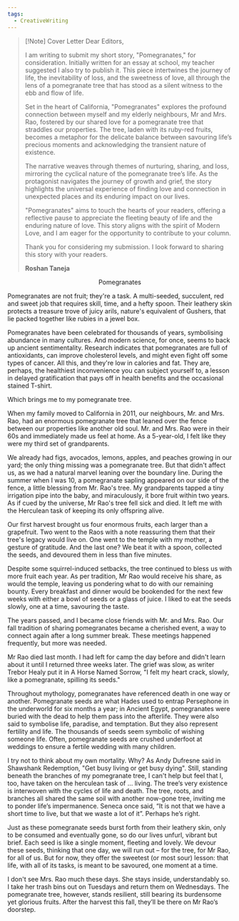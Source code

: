```yaml
---
tags:
  - CreativeWriting
---
```


> [!Note] Cover Letter
> Dear Editors,
> 
> I am writing to submit my short story, "Pomegranates," for consideration. Initially written for an essay at school, my teacher suggested I also try to publish it. This piece intertwines the journey of life, the inevitability of loss, and the sweetness of love, all through the lens of a pomegranate tree that has stood as a silent witness to the ebb and flow of life.
> 
> Set in the heart of California, "Pomegranates" explores the profound connection between myself and my elderly neighbours, Mr and Mrs. Rao, fostered by our shared love for a pomegranate tree that straddles our properties. The tree, laden with its ruby-red fruits, becomes a metaphor for the delicate balance between savouring life’s precious moments and acknowledging the transient nature of existence.
> 
> The narrative weaves through themes of nurturing, sharing, and loss, mirroring the cyclical nature of the pomegranate tree’s life. As the protagonist navigates the journey of growth and grief, the story highlights the universal experience of finding love and connection in unexpected places and its enduring impact on our lives.
> 
> "Pomegranates" aims to touch the hearts of your readers, offering a reflective pause to appreciate the fleeting beauty of life and the enduring nature of love. This story aligns with the spirit of Modern Love, and I am eager for the opportunity to contribute to your column.
>
> Thank you for considering my submission. I look forward to sharing this story with your readers.
> 
> **Roshan Taneja**

<center>Pomegranates</center>

Pomegranates are not fruit; they're a task. A multi-seeded, succulent, red and sweet job that requires skill, time, and a hefty spoon. Their leathery skin protects a treasure trove of juicy arils, nature's equivalent of Gushers, that lie packed together like rubies in a jewel box.

Pomegranates have been celebrated for thousands of years, symbolising abundance in many cultures. And modern science, for once, seems to back up ancient sentimentality. Research indicates that pomegranates are full of antioxidants, can improve cholesterol levels, and might even fight off some types of cancer. All this, and they're low in calories and fat. They are, perhaps, the healthiest inconvenience you can subject yourself to, a lesson in delayed gratification that pays off in health benefits and the occasional stained T-shirt.

Which brings me to my pomegranate tree.

When my family moved to California in 2011, our neighbours, Mr. and Mrs. Rao, had an enormous pomegranate tree that leaned over the fence between our properties like another old soul. Mr. and Mrs. Rao were in their 60s and immediately made us feel at home. As a 5-year-old, I felt like they were my third set of grandparents.

We already had figs, avocados, lemons, apples, and peaches growing in our yard; the only thing missing was a pomegranate tree. But that didn't affect us, as we had a natural marvel leaning over the boundary line. During the summer when I was 10,  a pomegranate sapling appeared on our side of the fence, a little blessing from Mr. Rao's tree. My grandparents tapped a tiny irrigation pipe into the baby, and miraculously, it bore fruit within two years. As if cued by the universe, Mr Rao's tree fell sick and died. It left me with the Herculean task of keeping its only offspring alive.

Our first harvest brought us four enormous fruits, each larger than a grapefruit. Two went to the Raos with a note reassuring them that their tree's legacy would live on. One went to the temple with my mother, a gesture of gratitude. And the last one? We beat it with a spoon, collected the seeds, and devoured them in less than five minutes.

Despite some squirrel-induced setbacks, the tree continued to bless us with more fruit each year. As per tradition, Mr Rao would receive his share, as would the temple, leaving us pondering what to do with our remaining bounty. Every breakfast and dinner would be bookended for the next few weeks with either a bowl of seeds or a glass of juice. I liked to eat the seeds slowly, one at a time, savouring the taste.

The years passed, and I became close friends with Mr. and Mrs. Rao. Our fall tradition of sharing pomegranates became a cherished event, a way to connect again after a long summer break. These meetings happened frequently, but more was needed. 

Mr Rao died last month. I had left for camp the day before and didn't learn about it until I returned three weeks later. The grief was slow, as writer Trebor Healy put it in A Horse Named Sorrow, "I felt my heart crack, slowly, like a pomegranate, spilling its seeds."

Throughout mythology, pomegranates have referenced death in one way or another. Pomegranate seeds are what Hades used to entrap Persephone in the underworld for six months a year; in Ancient Egypt, pomegranates were buried with the dead to help them pass into the afterlife. They were also said to symbolise life, paradise, and temptation. But they also represent fertility and life. The thousands of seeds seem symbolic of wishing someone life. Often, pomegranate seeds are crushed underfoot at weddings to ensure a fertile wedding with many children.

I try not to think about my own mortality. Why? As Andy Dufresne said in Shawshank Redemption, "Get busy living or get busy dying". Still, standing beneath the branches of my pomegranate tree, I can't help but feel that I, too, have taken on the herculean task of … living. The tree’s very existence is interwoven with the cycles of life and death. The tree, roots, and branches all shared the same soil with another now-gone tree, inviting me to ponder life’s impermanence. Seneca once said, “It is not that we have a short time to live, but that we waste a lot of it”. Perhaps he’s right.

Just as these pomegranate seeds burst forth from their leathery skin, only to be consumed and eventually gone, so do our lives unfurl, vibrant but brief. Each seed is like a single moment, fleeting and lovely. We devour these seeds, thinking that one day, we will run out – for the tree, for Mr Rao, for all of us. But for now, they offer the sweetest (or most sour) lesson: that life, with all of its tasks, is meant to be savoured, one moment at a time.

I don't see Mrs. Rao much these days. She stays inside, understandably so. I take her trash bins out on Tuesdays and return them on Wednesdays. The pomegranate tree, however, stands resilient, still bearing its burdensome yet glorious fruits. After the harvest this fall, they’ll be there on Mr Rao’s doorstep. 